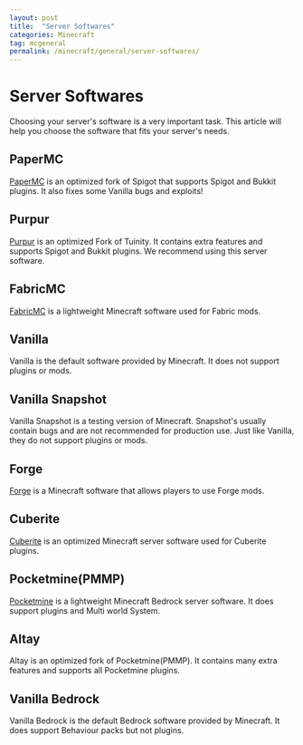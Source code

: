 ```yaml
---
layout: post
title:  "Server Softwares"
categories: Minecraft
tag: mcgeneral
permalink: /minecraft/general/server-softwares/
---
```


# Server Softwares
Choosing your server's software is a very important task. This article will help you choose the software that fits your server's needs.

## PaperMC
[PaperMC](https://papermc.io) is an optimized fork of Spigot that supports Spigot and Bukkit plugins. It also fixes some Vanilla bugs and exploits!

## Purpur
[Purpur](https://purpur.pl3x.net/) is an optimized Fork of Tuinity. It contains extra features and supports Spigot and Bukkit plugins. We recommend using this server software.

## FabricMC
[FabricMC](https://fabricmc.net) is a lightweight Minecraft software used for Fabric mods.

## Vanilla
Vanilla is the default software provided by Minecraft. It does not support plugins or mods.

## Vanilla Snapshot
Vanilla Snapshot is a testing version of Minecraft. Snapshot's usually contain bugs and are not recommended for production use. Just like Vanilla, they do not support plugins or mods.

## Forge
[Forge](https://files.minecraftforge.net/net/minecraftforge/forge) is a Minecraft software that allows players to use Forge mods.

## Cuberite 
[Cuberite](https://cuberite.org/) is an optimized Minecraft server software used for Cuberite plugins.

## Pocketmine(PMMP)
[Pocketmine](https://pmmp.readthedocs.io/en/rtfd/installation.html) is a lightweight Minecraft Bedrock server software. It does support plugins and Multi world System.

## Altay
Altay is an optimized fork of Pocketmine(PMMP). It contains many extra features and supports all Pocketmine plugins.

## Vanilla Bedrock
Vanilla Bedrock is the default Bedrock software provided by Minecraft. It does support Behaviour packs but not plugins.
